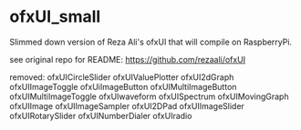 ofxUI_small
=====
Slimmed down version of Reza Ali's ofxUI that will compile on RaspberryPi.

see original repo for README: https://github.com/rezaali/ofxUI


removed:
	ofxUICircleSlider
	ofxUIValuePlotter
	ofxUI2dGraph
	ofxUIImageToggle
	ofxUiImageButton
	ofxUIMultiImageButton
	ofxUIMultiImageToggle
	ofxUIwaveform
	ofxUISpectrum
	ofxUIMovingGraph
	ofxUIImage
	ofxUIImageSampler
	ofxUI2DPad
	ofxUIImageSlider
	ofxUIRotarySlider
	ofxUINumberDialer
	ofxUIradio
